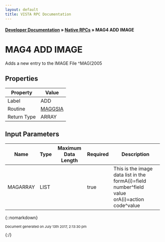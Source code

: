 ```yaml
---
layout: default
title: VISTA RPC Documentation
---
```


#### [Developer Documentation](../index) &#187; [Native RPCs](TableOfContents) &#187; MAG4 ADD IMAGE<br/>
# MAG4 ADD IMAGE

Adds a new entry to the IMAGE File ^MAG(2005

## Properties

Property | Value
--- | ---
Label | ADD
Routine | [MAGGSIA](http://code.osehra.org/dox/Routine_MAGGSIA_source.html)
Return Type | ARRAY


## Input Parameters

Name | Type | Maximum Data Length | Required | Description
--- | --- | --- | --- | ---
MAGARRAY | LIST |  | true | This is the image data list in the formA(i)&#x3D;field number^field value   orA(i)&#x3D;action code^value



{::nomarkdown} <br/><p style="font-size: 11px">Document generated on July 13th 2017, 2:13:30 pm</p>{:/}